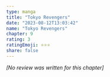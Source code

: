 ```yaml
---
type: manga
title: "Tokyo Revengers"
date: "2023-08-12T13:03:42"
name: "Tokyo Revengers"
chapter: 9
rating: 3
ratingEmoji: ⭐️⭐️⭐️
share: false
---
```


_[No review was written for this chapter]_

